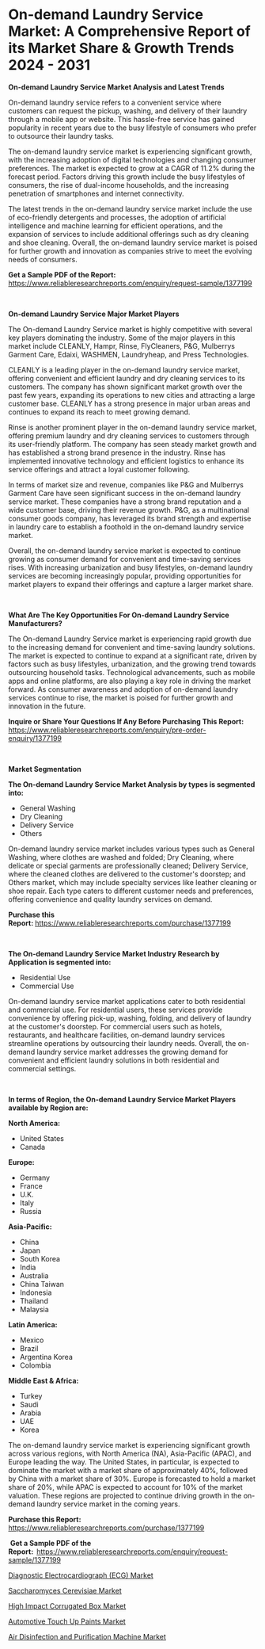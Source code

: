 <p><h1>On-demand Laundry Service Market: A Comprehensive Report of its Market Share & Growth Trends 2024 - 2031</h1></p><p><strong>On-demand Laundry Service Market Analysis and Latest Trends</strong></p>
<p><p>On-demand laundry service refers to a convenient service where customers can request the pickup, washing, and delivery of their laundry through a mobile app or website. This hassle-free service has gained popularity in recent years due to the busy lifestyle of consumers who prefer to outsource their laundry tasks.</p><p>The on-demand laundry service market is experiencing significant growth, with the increasing adoption of digital technologies and changing consumer preferences. The market is expected to grow at a CAGR of 11.2% during the forecast period. Factors driving this growth include the busy lifestyles of consumers, the rise of dual-income households, and the increasing penetration of smartphones and internet connectivity.</p><p>The latest trends in the on-demand laundry service market include the use of eco-friendly detergents and processes, the adoption of artificial intelligence and machine learning for efficient operations, and the expansion of services to include additional offerings such as dry cleaning and shoe cleaning. Overall, the on-demand laundry service market is poised for further growth and innovation as companies strive to meet the evolving needs of consumers.</p></p>
<p><strong>Get a Sample PDF of the Report:&nbsp;</strong> <a href="https://www.reliableresearchreports.com/enquiry/request-sample/1377199">https://www.reliableresearchreports.com/enquiry/request-sample/1377199</a></p>
<p>&nbsp;</p>
<p><strong>On-demand Laundry Service Major Market Players</strong></p>
<p><p>The On-demand Laundry Service market is highly competitive with several key players dominating the industry. Some of the major players in this market include CLEANLY, Hampr, Rinse, FlyCleaners, P&G, Mulberrys Garment Care, Edaixi, WASHMEN, Laundryheap, and Press Technologies.</p><p>CLEANLY is a leading player in the on-demand laundry service market, offering convenient and efficient laundry and dry cleaning services to its customers. The company has shown significant market growth over the past few years, expanding its operations to new cities and attracting a large customer base. CLEANLY has a strong presence in major urban areas and continues to expand its reach to meet growing demand.</p><p>Rinse is another prominent player in the on-demand laundry service market, offering premium laundry and dry cleaning services to customers through its user-friendly platform. The company has seen steady market growth and has established a strong brand presence in the industry. Rinse has implemented innovative technology and efficient logistics to enhance its service offerings and attract a loyal customer following.</p><p>In terms of market size and revenue, companies like P&G and Mulberrys Garment Care have seen significant success in the on-demand laundry service market. These companies have a strong brand reputation and a wide customer base, driving their revenue growth. P&G, as a multinational consumer goods company, has leveraged its brand strength and expertise in laundry care to establish a foothold in the on-demand laundry service market.</p><p>Overall, the on-demand laundry service market is expected to continue growing as consumer demand for convenient and time-saving services rises. With increasing urbanization and busy lifestyles, on-demand laundry services are becoming increasingly popular, providing opportunities for market players to expand their offerings and capture a larger market share.</p></p>
<p>&nbsp;</p>
<p><strong>What Are The Key Opportunities For On-demand Laundry Service Manufacturers?</strong></p>
<p><p>The On-demand Laundry Service market is experiencing rapid growth due to the increasing demand for convenient and time-saving laundry solutions. The market is expected to continue to expand at a significant rate, driven by factors such as busy lifestyles, urbanization, and the growing trend towards outsourcing household tasks. Technological advancements, such as mobile apps and online platforms, are also playing a key role in driving the market forward. As consumer awareness and adoption of on-demand laundry services continue to rise, the market is poised for further growth and innovation in the future.</p></p>
<p><strong>Inquire or Share Your Questions If Any Before Purchasing This Report:</strong> <a href="https://www.reliableresearchreports.com/enquiry/pre-order-enquiry/1377199">https://www.reliableresearchreports.com/enquiry/pre-order-enquiry/1377199</a></p>
<p>&nbsp;</p>
<p><strong>Market Segmentation</strong></p>
<p><strong>The On-demand Laundry Service Market Analysis by types is segmented into:</strong></p>
<p><ul><li>General Washing</li><li>Dry Cleaning</li><li>Delivery Service</li><li>Others</li></ul></p>
<p><p>On-demand laundry service market includes various types such as General Washing, where clothes are washed and folded; Dry Cleaning, where delicate or special garments are professionally cleaned; Delivery Service, where the cleaned clothes are delivered to the customer's doorstep; and Others market, which may include specialty services like leather cleaning or shoe repair. Each type caters to different customer needs and preferences, offering convenience and quality laundry services on demand.</p></p>
<p><strong>Purchase this Report:&nbsp;</strong><a href="https://www.reliableresearchreports.com/purchase/1377199">https://www.reliableresearchreports.com/purchase/1377199</a></p>
<p>&nbsp;</p>
<p><strong>The On-demand Laundry Service Market Industry Research by Application is segmented into:</strong></p>
<p><ul><li>Residential Use</li><li>Commercial Use</li></ul></p>
<p><p>On-demand laundry service market applications cater to both residential and commercial use. For residential users, these services provide convenience by offering pick-up, washing, folding, and delivery of laundry at the customer's doorstep. For commercial users such as hotels, restaurants, and healthcare facilities, on-demand laundry services streamline operations by outsourcing their laundry needs. Overall, the on-demand laundry service market addresses the growing demand for convenient and efficient laundry solutions in both residential and commercial settings.</p></p>
<p>&nbsp;</p>
<p><strong>In terms of Region, the On-demand Laundry Service Market Players available by Region are:</strong></p>
<p>
    <p> <strong> North America: </strong>
        <ul>
            <li>United States</li>
            <li>Canada</li>
        </ul>
        </p> 
    <p> <strong> Europe: </strong>
        <ul>
            <li>Germany</li>
            <li>France</li>
            <li>U.K.</li>
            <li>Italy</li>
            <li>Russia</li>
        </ul>
        </p> 
    <p> <strong> Asia-Pacific: </strong>
        <ul>
            <li>China</li>
            <li>Japan</li>
            <li>South Korea</li>
            <li>India</li>
            <li>Australia</li>
            <li>China Taiwan</li>
            <li>Indonesia</li>
            <li>Thailand</li>
            <li>Malaysia</li>
        </ul>
        </p> 
    <p> <strong> Latin America: </strong>
        <ul>
            <li>Mexico</li>
            <li>Brazil</li>
            <li>Argentina Korea</li>
            <li>Colombia</li>
        </ul>
        </p> 
    <p> <strong> Middle East & Africa: </strong>
        <ul>
            <li>Turkey</li>
            <li>Saudi</li>
            <li>Arabia</li>
            <li>UAE</li>
            <li>Korea</li>
        </ul>
    </p>
    </p>
<p><p>The on-demand laundry service market is experiencing significant growth across various regions, with North America (NA), Asia-Pacific (APAC), and Europe leading the way. The United States, in particular, is expected to dominate the market with a market share of approximately 40%, followed by China with a market share of 30%. Europe is forecasted to hold a market share of 20%, while APAC is expected to account for 10% of the market valuation. These regions are projected to continue driving growth in the on-demand laundry service market in the coming years.</p></p>
<p><strong>Purchase this Report: </strong><a href="https://www.reliableresearchreports.com/purchase/1377199">https://www.reliableresearchreports.com/purchase/1377199</a></p>
<p>&nbsp;<strong>Get a Sample PDF of the Report:&nbsp;&nbsp;</strong><a href="https://www.reliableresearchreports.com/enquiry/request-sample/1377199">https://www.reliableresearchreports.com/enquiry/request-sample/1377199</a></p>
<p><strong></strong></p>
<p><p><a href="https://simplistic-meeting-7ee.notion.site/Diagnostic-Electrocardiograph-ECG-Market-Size-Market-Trends-and-Growth-Outlook-forecasted-for-pe-513ab3e5e8a543cf9b31f42c1f5a27eb">Diagnostic Electrocardiograph (ECG) Market</a></p><p><a href="https://view.publitas.com/reportprime-1/saccharomyces-cerevisiae-market-size-market-trends-and-growth-outlook-forecasted-for-period-from-2024-to-2031/">Saccharomyces Cerevisiae Market</a></p><p><a href="https://github.com/moyahfrancoestellec51j635wcx/Market-Research-Report-List-1/blob/main/high-impact-corrugated-box-market.md">High Impact Corrugated Box Market</a></p><p><a href="https://view.publitas.com/reportprime-1/automotive-touch-up-paints-market-centers-on-aspects-such-as-market-growth-market-share-market-opportunity-and-projected-forecasts-spanning-from-2024-to-2031/">Automotive Touch Up Paints Market</a></p><p><a href="https://natural-crush-b99.notion.site/Air-Disinfection-and-Purification-Machine-Market-Size-Focuses-on-Market-Dynamics-In-Depth-Analysis--8ef3d9c0b07d40a79b57b0cdb9dc1cf7">Air Disinfection and Purification Machine Market</a></p></p>